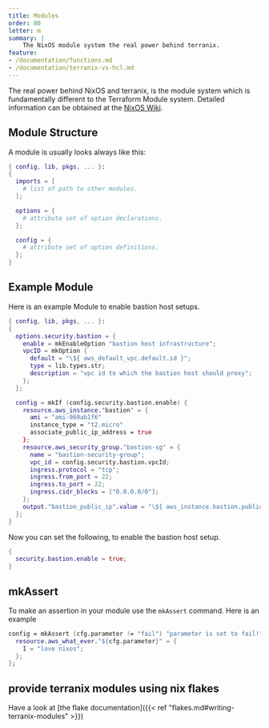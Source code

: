 ```yaml
---
title: Modules
order: 80
letter: m
summary: |
    The NixOS module system the real power behind terranix.
feature:
- /documentation/functions.md
- /documentation/terranix-vs-hcl.md
---
```


The real power behind NixOS and terranix,
is the module system which is fundamentally different to the
Terraform Module system.
Detailed information can be obtained at the
[NixOS Wiki](https://nixos.wiki/wiki/NixOS_Modules).

## Module Structure

A module is usually looks always like this:

```nix
{ config, lib, pkgs, ... }:
{
  imports = [
    # list of path to other modules.
  ];

  options = {
    # attribute set of option declarations.
  };

  config = {
    # attribute set of option definitions.
  };
}
```

## Example Module

Here is an example Module to enable bastion host setups.

```nix
{ config, lib, pkgs, ... }:
{
  options.security.bastion = {
    enable = mkEnableOption "bastion host infrastructure";
    vpcID = mkOption {
      default = "\${ aws_default_vpc.default.id }";
      type = lib.types.str;
      description = "vpc id to which the bastion host should proxy";
    };
  };

  config = mkIf (config.security.bastion.enable) {
    resource.aws_instance."bastion" = {
      ami = "ami-969ab1f6"
      instance_type = "t2.micro"
      associate_public_ip_address = true
    };
    resource.aws_security_group."bastion-sg" = {
      name = "bastion-security-group";
      vpc_id = config.security.bastion.vpcId;
      ingress.protocol = "tcp";
      ingress.from_port = 22;
      ingress.to_port = 22;
      ingress.cidr_blocks = ["0.0.0.0/0"];
    };
    output."bastion_public_ip".value = "\${ aws_instance.bastion.public_ip }";
  };
}
```

Now you can set the following, to enable the bastion host setup.

```nix
{
  security.bastion.enable = true;
}
```

## mkAssert

To make an assertion in your module use the `mkAssert` command.
Here is an example

```nix
config = mkAssert (cfg.parameter != "fail") "parameter is set to fail!" {
  resource.aws_what_ever."${cfg.parameter}" = {
    I = "love nixos";
  };
};
```

## provide terranix modules using nix flakes

Have a look at 
[the flake documentation]({{< ref "flakes.md#writing-terranix-modules" >}})